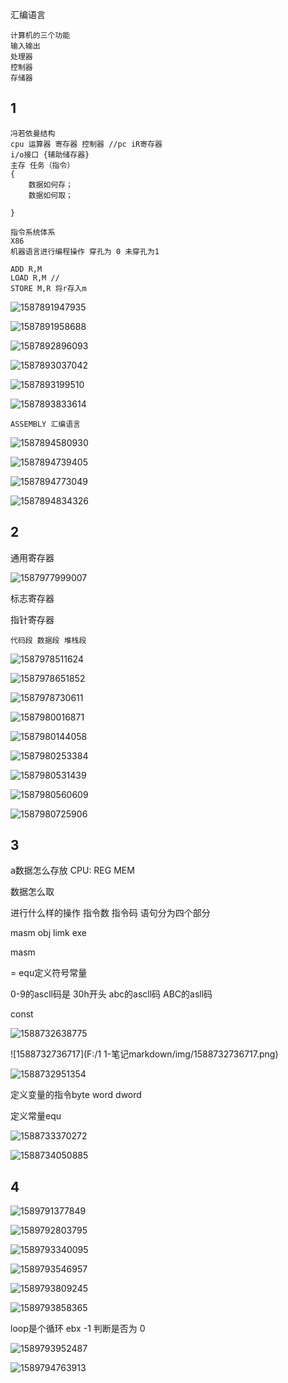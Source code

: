 汇编语言

```
计算机的三个功能
输入输出
处理器
控制器
存储器
```

## 1

```
冯若依曼结构
cpu 运算器 寄存器 控制器 //pc iR寄存器
i/o接口 {辅助储存器}
主存 任务（指令）
{
    数据如何存；
    数据如何取；
    
}

```

```
指令系统体系
X86
机器语言进行编程操作 穿孔为 0 未穿孔为1

ADD R,M  
LOAD R,M //
STORE M,R 将r存入m
```

![1587891947935](../../img/1587891947935.png)

![1587891958688](../../img/1587891958688.png)

![1587892896093](../../img/1587892896093.png)

![1587893037042](../../img/1587893037042.png)

![1587893199510](../../img/1587893199510.png)

![1587893833614](../../img/1587893833614.png)

```
ASSEMBLY 汇编语言
```

![1587894580930](../../img/1587894580930.png)

![1587894739405](../../img/1587894739405.png)

![1587894773049](../../img/1587894773049.png)

![1587894834326](../../img/1587894834326.png)









## 2

通用寄存器

![1587977999007](../../../../Vs%20Workstation/note/img/1587977999007.png)

标志寄存器

指针寄存器

```
代码段 数据段 堆栈段
```

![1587978511624](../../../../Vs%20Workstation/note/img/1587978511624.png)



![1587978651852](../../../../Vs%20Workstation/note/img/1587978651852.png)

![1587978730611](../../../../Vs%20Workstation/note/img/1587978730611.png)

![1587980016871](../../../../Vs%20Workstation/note/img/1587980016871.png)

![1587980144058](../../../../Vs%20Workstation/note/img/1587980144058.png)

![1587980253384](../../../../Vs%20Workstation/note/img/1587980253384.png)

![1587980531439](../../../../Vs%20Workstation/note/img/1587980531439.png)

![1587980560609](../../../../Vs%20Workstation/note/img/1587980560609.png)

![1587980725906](../../../../Vs%20Workstation/note/img/1587980725906.png)























## 3



a数据怎么存放         CPU: REG​
				MEM

数据怎么取

进行什么样的操作        指令数 指令码  语句分为四个部分

masm obj limk exe

masm

= equ定义符号常量

0-9的ascll码是 30h开头
abc的ascll码
ABC的asll码

const 

![1588732638775](../../../../Vs%20Workstation/note/img/1588732638775.png)

![1588732736717](F:/1  1-笔记markdown/img/1588732736717.png)

![1588732951354](../../../../Vs%20Workstation/note/img/1588732951354.png)

 定义变量的指令byte  word dword 

定义常量equ

![1588733370272](../../../../Vs%20Workstation/note/img/1588733370272.png)



![1588734050885](../../../../Vs%20Workstation/note/img/1588734050885.png)



























## 4

![1589791377849](../../../../Vs%20Workstation/note/img/1589791377849.png)

![1589792803795](../../../../Vs%20Workstation/note/img/1589792803795.png)

![1589793340095](../../../../Vs%20Workstation/note/img/1589793340095.png)

![1589793546957](../../../../Vs%20Workstation/note/img/1589793546957.png)

![1589793809245](../../../../Vs%20Workstation/note/img/1589793809245.png)

![1589793858365](../../../../Vs%20Workstation/note/img/1589793858365.png)

loop是个循环  ebx -1 判断是否为 0

![1589793952487](../../../../Vs%20Workstation/note/img/1589793952487.png)

![1589794763913](C:/Users/Administrator/Desktop)
